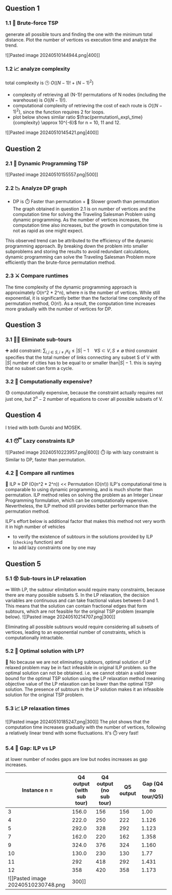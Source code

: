 ## Question 1

### 1.1 🧳 Brute-force TSP
generate all possible tours and finding the one with the minimum total distance. Plot the number of vertices vs execution time and analyze the trend.

![[Pasted image 20240510144944.png|400]]
### 1.2 📈 analyze complexity

total complexity is 🕒  $O((N-1)! + (N-1)^2)$
- complexity of retrieving all (N-1)! permutations of N nodes (including the warehouse) is $O((N-1)!)$. 
- computational complexity of retrieving the cost of each route is $O((N-1)^2)$, since the function requires 2 for loops.
- plot  below shows similar ratio $\frac{permutation\_exp\_time}{complexity} \approx 10^{-6}$ for n = 10, 11 and 12.

![[Pasted image 20240510145421.png|400]]
## Question 2

### 2.1 🎯 Dynamic Programming TSP
![[Pasted image 20240510155557.png|500]]
### 2.2 📉 Analyze DP graph
- DP is ⏱️ Faster than permutation + 🐌 Slower growth than permutation
The graph obtained in question 2.1 is on number of vertices and the computation time for solving the Traveling Salesman Problem using dynamic programming. As the number of vertices increases, the computation time also increases, but the growth in computation time is not as rapid as one might expect. 

This observed trend can be attributed to the efficiency of the dynamic programming approach. By breaking down the problem into smaller subproblems and storing the results to avoid redundant calculations, dynamic programming can solve the Traveling Salesman Problem more efficiently than the brute-force permutation method.

### 2.3 ⚔️ Compare runtimes
 The time complexity of the dynamic programming approach is approximately O(n^2 * 2^n), where n is the number of vertices. While still exponential, it is significantly better than the factorial time complexity of the permutation method, O(n!). As a result, the computation time increases more gradually with the number of vertices for DP.

## Question 3

### 3.1 🙅‍♂️ Eliminate sub-tours
➕ add constraint: $\sum_{i, j \in S, i \neq j} x_{i j} \leq|S|-1 \quad \forall S \subset V, S \neq \emptyset$
third constraint specifies that the total number of links connecting any subset S of V with $|S|$ number of cities has to be equal to or smaller than$|S| - 1$. this is saying that no subset can form a cycle.
### 3.2 💸 Computationally expensive?
😓 computationally expensive, because the constraint actually requires not just one, but $2^n - 2$ number of equations to cover all possible subsets of V.
## Question 4
I tried with both Gurobi and MOSEK.
### 4.1 😴 Lazy constraints ILP

![[Pasted image 20240510223957.png|600]]
⏱️ ilp with lazy constraint is Similar to DP, faster than permutation.
### 4.2 🏁 Compare all runtimes
🤝 ILP ≈ DP (O(n^2 * 2^n)) << Permutation (O(n!))
ILP's computational time is comparable to using dynamic programming, and is much shorter than permutation.  ILP method relies on solving the problem as an Integer Linear Programming formulation, which can be computationally expensive. Nevertheless, the ILP method still provides better performance than the permutation method.

ILP's  effort below is additional factor that makes this method not very worth it in high number of vehicles
- to verify the existence of subtours in the solutions provided by ILP (`checking` function) and 
- to add lazy constraints one by one may

## Question 5
### 5.1 😵 Sub-tours in LP relaxation
∞ With LP, the subtour elimitation would require  many constraints, because there are many possible subsets S. In the LP relaxation, the decision variables are continuous and can take fractional values between 0 and 1. This means that the solution can contain fractional edges that form subtours, which are not feasible for the original TSP problem (example below). 
![[Pasted image 20240510214707.png|300]]

Eliminating all possible subtours would require considering all subsets of vertices, leading to an exponential number of constraints, which is computationally intractable.
### 5.2 🎯 Optimal solution with LP?
🚫 No because we are not eliminating subtours, optimal solution of LP relaxed problem may be in fact infeasible in original ILP problem. so the optimal solution can not be obtained.  i.e. we cannot obtain a valid lower bound for the optimal TSP solution using the LP relaxation method meaning objective value of the LP relaxation can be lower than the optimal TSP solution. The presence of subtours in the LP solution makes it an infeasible solution for the original TSP problem.
### 5.3 📈 LP relaxation times
![[Pasted image 20240510185247.png|300]]
The plot shows that the computation time increases gradually with the number of vertices, following a relatively linear trend with some fluctuations. It's ⏱️  very fast!
### 5.4 📏 Gap: ILP vs LP
at lower number of nodes gaps are low but nodes increases as gap increases.

| Instance n = | Q4 output (with sub tour) | Q4 output (no sub tour) | Q5 output | Gap (Q4 no tour/Q5) |
|--------------|---------------------------|-------------------------|-----------|---------------------|
| 3            | 156.0                     | 156                     | 156       | 1.00                |
| 4            | 222.0                     | 250                     | 222       | 1.126               |
| 5            | 292.0                     | 328                     | 292       | 1.123               |
| 7            | 162.0                     | 220                     | 162       | 1.358               |
| 9            | 324.0                     | 376                     | 324       | 1.160               |
| 10           | 130.0                     | 230                     | 130       | 1.77                |
| 11           | 292                       | 418                     | 292       | 1.431               |
| 12           | 358                       | 420                     | 358       | 1.173               |
![[Pasted image 20240510230748.png|300]]
